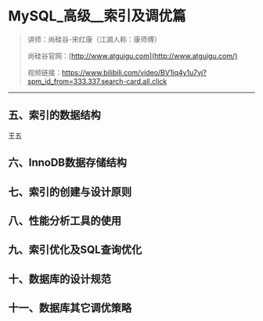 # MySQL_高级__索引及调优篇

> 讲师：尚硅谷-宋红康（江湖人称：康师傅）
>
> 尚硅谷官网：[http://www.atguigu.com](http://www.atguigu.com/)
>
> 视频链接：https://www.bilibili.com/video/BV1iq4y1u7vj?spm_id_from=333.337.search-card.all.click

------

## 五、索引的数据结构

王五

























































































































## 六、InnoDB数据存储结构

























































## 七、索引的创建与设计原则















## 八、性能分析工具的使用



























## 九、索引优化及SQL查询优化























## 十、数据库的设计规范





















## 十一、数据库其它调优策略





















